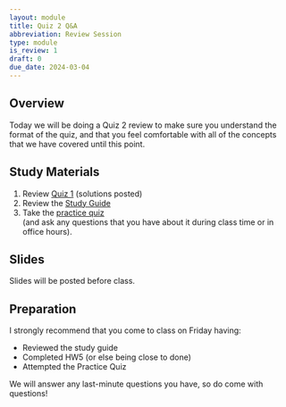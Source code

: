 ```yaml
---
layout: module
title: Quiz 2 Q&A
abbreviation: Review Session
type: module
is_review: 1
draft: 0
due_date: 2024-03-04
---
```


## Overview
Today we will be doing a Quiz 2 review to make sure you understand the format of the quiz, and that you feel comfortable with all of the concepts that we have covered until this point.

## Study Materials
1. Review [Quiz 1](../activities/quiz01) (solutions posted)
1. Review the <a href="https://docs.google.com/document/d/1kh9RulHklvmuVpsv35Zz_GSizm8Y5yRhxSMPaudRXX8/edit?usp=sharing" target="_blank">Study Guide</a>
1. Take the [practice quiz](../activities/practice-quiz02) <br>(and ask any questions that you have about it during class time or in office hours).

## Slides
Slides will be posted before class.

## Preparation
I strongly recommend that you come to class on Friday having:
* Reviewed the study guide
* Completed HW5 (or else being close to done)
* Attempted the Practice Quiz

We will answer any last-minute questions you have, so do come with questions!